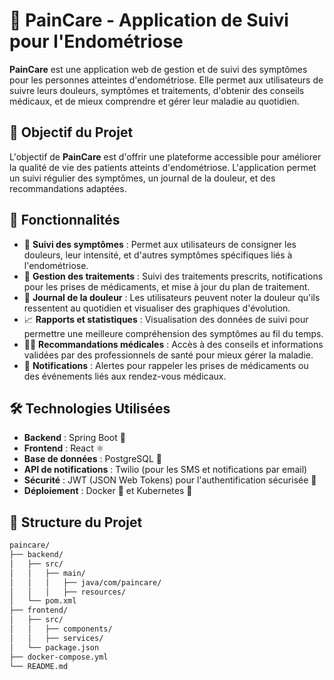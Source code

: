 # 🌸 PainCare - Application de Suivi pour l'Endométriose

**PainCare** est une application web de gestion et de suivi des symptômes pour les personnes atteintes d'endométriose. Elle permet aux utilisateurs de suivre leurs douleurs, symptômes et traitements, d'obtenir des conseils médicaux, et de mieux comprendre et gérer leur maladie au quotidien.

## 🎯 Objectif du Projet

L'objectif de **PainCare** est d'offrir une plateforme accessible pour améliorer la qualité de vie des patients atteints d'endométriose. L'application permet un suivi régulier des symptômes, un journal de la douleur, et des recommandations adaptées.

## 🚀 Fonctionnalités

- 📅 **Suivi des symptômes** : Permet aux utilisateurs de consigner les douleurs, leur intensité, et d'autres symptômes spécifiques liés à l'endométriose.
- 💊 **Gestion des traitements** : Suivi des traitements prescrits, notifications pour les prises de médicaments, et mise à jour du plan de traitement.
- 📝 **Journal de la douleur** : Les utilisateurs peuvent noter la douleur qu'ils ressentent au quotidien et visualiser des graphiques d'évolution.
- 📈 **Rapports et statistiques** : Visualisation des données de suivi pour permettre une meilleure compréhension des symptômes au fil du temps.
- 🧑‍⚕️ **Recommandations médicales** : Accès à des conseils et informations validées par des professionnels de santé pour mieux gérer la maladie.
- 🔔 **Notifications** : Alertes pour rappeler les prises de médicaments ou des événements liés aux rendez-vous médicaux.

## 🛠️ Technologies Utilisées

- **Backend** : Spring Boot 🌱
- **Frontend** : React ⚛️
- **Base de données** : PostgreSQL 🐘
- **API de notifications** : Twilio (pour les SMS et notifications par email)
- **Sécurité** : JWT (JSON Web Tokens) pour l'authentification sécurisée 🔐
- **Déploiement** : Docker 🐳 et Kubernetes 🚀 

## 📂 Structure du Projet

```bash
paincare/
├── backend/
│   ├── src/
│   │   ├── main/
│   │   │   ├── java/com/paincare/
│   │   │   ├── resources/
│   └── pom.xml
├── frontend/
│   ├── src/
│   │   ├── components/
│   │   ├── services/
│   └── package.json
├── docker-compose.yml
└── README.md


